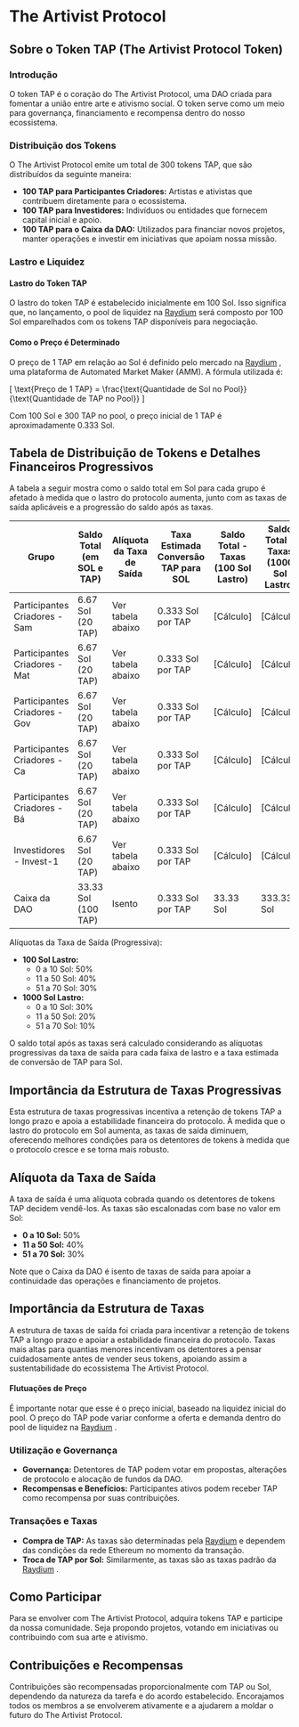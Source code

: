 # The Artivist Protocol

## Sobre o Token TAP (The Artivist Protocol Token)

### Introdução

O token TAP é o coração do The Artivist Protocol, uma DAO criada para fomentar a união entre arte e ativismo social. O token serve como um meio para governança, financiamento e recompensa dentro do nosso ecossistema.

### Distribuição dos Tokens

O The Artivist Protocol emite um total de 300 tokens TAP, que são distribuídos da seguinte maneira:

- **100 TAP para Participantes Criadores:** Artistas e ativistas que contribuem diretamente para o ecossistema.
- **100 TAP para Investidores:** Indivíduos ou entidades que fornecem capital inicial e apoio.
- **100 TAP para o Caixa da DAO:** Utilizados para financiar novos projetos, manter operações e investir em iniciativas que apoiam nossa missão.

### Lastro e Liquidez

#### Lastro do Token TAP

O lastro do token TAP é estabelecido inicialmente em 100 Sol. Isso significa que, no lançamento, o pool de liquidez na [Raydium](https://raydium.io/)
 será composto por 100 Sol emparelhados com os tokens TAP disponíveis para negociação.

#### Como o Preço é Determinado

O preço de 1 TAP em relação ao Sol é definido pelo mercado na [Raydium](https://raydium.io/)
, uma plataforma de Automated Market Maker (AMM). A fórmula utilizada é:

\[ \text{Preço de 1 TAP} = \frac{\text{Quantidade de Sol no Pool}}{\text{Quantidade de TAP no Pool}} \]

Com 100 Sol e 300 TAP no pool, o preço inicial de 1 TAP é aproximadamente 0.333 Sol.

## Tabela de Distribuição de Tokens e Detalhes Financeiros Progressivos

A tabela a seguir mostra como o saldo total em Sol para cada grupo é afetado à medida que o lastro do protocolo aumenta, junto com as taxas de saída aplicáveis e a progressão do saldo após as taxas.

| Grupo                             | Saldo Total (em SOL e TAP) | Alíquota da Taxa de Saída | Taxa Estimada Conversão TAP para SOL | Saldo Total - Taxas (100 Sol Lastro) | Saldo Total - Taxas (1000 Sol Lastro) |
|-----------------------------------|----------------------------|--------------------------|--------------------------------------|-------------------------------------|--------------------------------------|
| Participantes Criadores - Sam     | 6.67 Sol (20 TAP)          | Ver tabela abaixo        | 0.333 Sol por TAP                    | [Cálculo]                           | [Cálculo]                            |
| Participantes Criadores - Mat     | 6.67 Sol (20 TAP)          | Ver tabela abaixo        | 0.333 Sol por TAP                    | [Cálculo]                           | [Cálculo]                            |
| Participantes Criadores - Gov     | 6.67 Sol (20 TAP)          | Ver tabela abaixo        | 0.333 Sol por TAP                    | [Cálculo]                           | [Cálculo]                            |
| Participantes Criadores - Ca      | 6.67 Sol (20 TAP)          | Ver tabela abaixo        | 0.333 Sol por TAP                    | [Cálculo]                           | [Cálculo]                            |
| Participantes Criadores - Bá      | 6.67 Sol (20 TAP)          | Ver tabela abaixo        | 0.333 Sol por TAP                    | [Cálculo]                           | [Cálculo]                            |
| Investidores - Invest-1           | 6.67 Sol (20 TAP)          | Ver tabela abaixo        | 0.333 Sol por TAP                    | [Cálculo]                           | [Cálculo]                            |
| Caixa da DAO                      | 33.33 Sol (100 TAP)        | Isento                   | 0.333 Sol por TAP                    | 33.33 Sol                           | 333.33 Sol                           |

Alíquotas da Taxa de Saída (Progressiva):

- **100 Sol Lastro:**
  - 0 a 10 Sol: 50%
  - 11 a 50 Sol: 40%
  - 51 a 70 Sol: 30%
- **1000 Sol Lastro:**
  - 0 a 10 Sol: 30%
  - 11 a 50 Sol: 20%
  - 51 a 70 Sol: 10%

O saldo total após as taxas será calculado considerando as alíquotas progressivas da taxa de saída para cada faixa de lastro e a taxa estimada de conversão de TAP para Sol.

## Importância da Estrutura de Taxas Progressivas

Esta estrutura de taxas progressivas incentiva a retenção de tokens TAP a longo prazo e apoia a estabilidade financeira do protocolo. À medida que o lastro do protocolo em Sol aumenta, as taxas de saída diminuem, oferecendo melhores condições para os detentores de tokens à medida que o protocolo cresce e se torna mais robusto.

## Alíquota da Taxa de Saída

A taxa de saída é uma alíquota cobrada quando os detentores de tokens TAP decidem vendê-los. As taxas são escalonadas com base no valor em Sol:

- **0 a 10 Sol:** 50%
- **11 a 50 Sol:** 40%
- **51 a 70 Sol:** 30%

Note que o Caixa da DAO é isento de taxas de saída para apoiar a continuidade das operações e financiamento de projetos.

## Importância da Estrutura de Taxas

A estrutura de taxas de saída foi criada para incentivar a retenção de tokens TAP a longo prazo e apoiar a estabilidade financeira do protocolo. Taxas mais altas para quantias menores incentivam os detentores a pensar cuidadosamente antes de vender seus tokens, apoiando assim a sustentabilidade do ecossistema The Artivist Protocol.


#### Flutuações de Preço

É importante notar que esse é o preço inicial, baseado na liquidez inicial do pool. O preço do TAP pode variar conforme a oferta e demanda dentro do pool de liquidez na [Raydium](https://raydium.io/)
.

### Utilização e Governança

- **Governança:** Detentores de TAP podem votar em propostas, alterações de protocolo e alocação de fundos da DAO.
- **Recompensas e Benefícios:** Participantes ativos podem receber TAP como recompensa por suas contribuições.

### Transações e Taxas

- **Compra de TAP:** As taxas são determinadas pela [Raydium](https://raydium.io/)
 e dependem das condições da rede Ethereum no momento da transação.
- **Troca de TAP por Sol:** Similarmente, as taxas são as taxas padrão da [Raydium](https://raydium.io/)
.

## Como Participar

Para se envolver com The Artivist Protocol, adquira tokens TAP e participe da nossa comunidade. Seja propondo projetos, votando em iniciativas ou contribuindo com sua arte e ativismo.

## Contribuições e Recompensas

Contribuições são recompensadas proporcionalmente com TAP ou Sol, dependendo da natureza da tarefa e do acordo estabelecido. Encorajamos todos os membros a se envolverem ativamente e a ajudarem a moldar o futuro do The Artivist Protocol.
